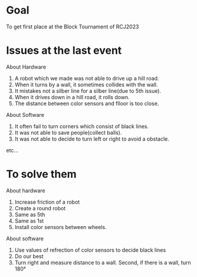 # Goal
To get first place at the Block Tournament of RCJ2023

# Issues at the last event
About Hardware
1. A robot which we made was not able to drive up a hill road.
2. When it turns by a wall, it sometimes collides with the wall.
3. It mistakes not a silber line for a silber line(due to 5th issue).
4. When it drives down in a hill road, it rolls down.
5. The distance between color sensors and flloor is too close.

About Software

1. It often fail to turn corners which consist of black lines.
2. It was not able to save people(collect balls).
3. It was not able to decide to turn left or right to avoid a obstacle.

etc...

# To solve them
About hardware

1. Increase friction of a robot
2. Create a round robot
3. Same as 5th
4. Same as 1st
5. Install color sensors between wheels.

About software

1. Use values of refrection of color sensors to decide black lines
2. Do our best
3. Turn right and measure distance to a wall. Second, if there is a wall, turn 180°
